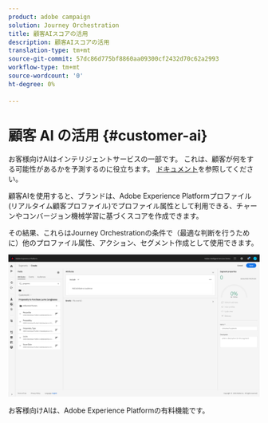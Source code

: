 ```yaml
---
product: adobe campaign
solution: Journey Orchestration
title: 顧客AIスコアの活用
description: 顧客AIスコアの活用
translation-type: tm+mt
source-git-commit: 57dc86d775bf8860aa09300cf2432d70c62a2993
workflow-type: tm+mt
source-wordcount: '0'
ht-degree: 0%

---
```



# 顧客 AI の活用 {#customer-ai}

お客様向けAIはインテリジェントサービスの一部です。 これは、顧客が何をする可能性があるかを予測するのに役立ちます。 [ドキュメント](https://docs.adobe.com/content/help/en/experience-platform/intelligent-services/customer-ai/overview.html)を参照してください。

顧客AIを使用すると、ブランドは、Adobe Experience Platformプロファイル(リアルタイム顧客プロファイル)でプロファイル属性として利用できる、チャーンやコンバージョン機械学習に基づくスコアを作成できます。

その結果、これらはJourney Orchestrationの条件で（最適な判断を行うために）他のプロファイル属性、アクション、セグメント作成として使用できます。

![](../assets/customer-ai.png)

お客様向けAIは、Adobe Experience Platformの有料機能です。


